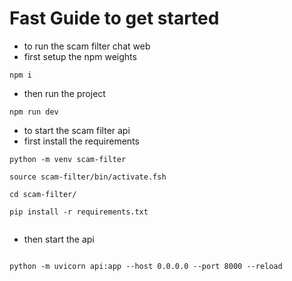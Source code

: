 # Fast Guide to get started
- to run the scam filter chat web
- first setup the npm weights

```
npm i
```
- then run the project 

```
npm run dev
```

- to start the scam filter api 
- first install the requirements
 
```
python -m venv scam-filter

source scam-filter/bin/activate.fsh

cd scam-filter/

pip install -r requirements.txt


```

- then start the api
```

python -m uvicorn api:app --host 0.0.0.0 --port 8000 --reload
```